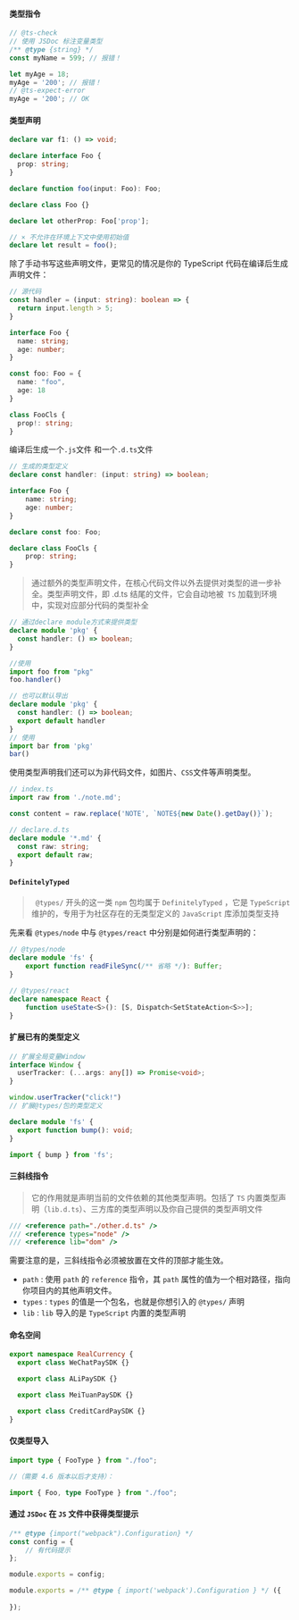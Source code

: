 #### 类型指令 

```js
// @ts-check
// 使用 JSDoc 标注变量类型
/** @type {string} */
const myName = 599; // 报错！

let myAge = 18;
myAge = '200'; // 报错！
// @ts-expect-error
myAge = '200'; // OK
```

#### 类型声明
```ts
declare var f1: () => void;

declare interface Foo {
  prop: string;
}

declare function foo(input: Foo): Foo;

declare class Foo {}

declare let otherProp: Foo['prop'];

// × 不允许在环境上下文中使用初始值
declare let result = foo();
```
除了手动书写这些声明文件，更常见的情况是你的 TypeScript 代码在编译后生成声明文件：
```ts
// 源代码
const handler = (input: string): boolean => {
  return input.length > 5;
}

interface Foo {
  name: string;
  age: number;
}

const foo: Foo = {
  name: "foo",
  age: 18
}

class FooCls {
  prop!: string;
}
```
编译后生成一个`.js`文件 和一个`.d.ts`文件
```ts
// 生成的类型定义
declare const handler: (input: string) => boolean;

interface Foo {
    name: string;
    age: number;
}

declare const foo: Foo;

declare class FooCls {
    prop: string;
}
```
> 通过额外的类型声明文件，在核心代码文件以外去提供对类型的进一步补全。类型声明文件，即 .d.ts 结尾的文件，它会自动地被` TS` 加载到环境中，实现对应部分代码的类型补全
```ts
// 通过declare module方式来提供类型
declare module 'pkg' {
  const handler: () => boolean;
}

//使用
import foo from "pkg"
foo.handler()

// 也可以默认导出
declare module 'pkg' {
  const handler: () => boolean;
  export default handler
}
// 使用
import bar from 'pkg'
bar()
```
使用类型声明我们还可以为非代码文件，如图片、`CSS`文件等声明类型。

```ts
// index.ts
import raw from './note.md';

const content = raw.replace('NOTE', `NOTE${new Date().getDay()}`);

// declare.d.ts
declare module '*.md' {
  const raw: string;
  export default raw;
}
```

#### `DefinitelyTyped`
>` @types/` 开头的这一类 `npm` 包均属于 `DefinitelyTyped` ，它是 `TypeScript` 维护的，专用于为社区存在的无类型定义的 `JavaScript` 库添加类型支持

先来看 `@types/node` 中与 `@types/react` 中分别是如何进行类型声明的：
```ts
// @types/node
declare module 'fs' { 
    export function readFileSync(/** 省略 */): Buffer;
}

// @types/react
declare namespace React {
    function useState<S>(): [S, Dispatch<SetStateAction<S>>];
}
```
#### 扩展已有的类型定义
```ts
// 扩展全局变量Window
interface Window {
  userTracker: (...args: any[]) => Promise<void>;
}

window.userTracker("click!")
// 扩展@types/包的类型定义

declare module 'fs' {
  export function bump(): void;
}

import { bump } from 'fs';
```

#### 三斜线指令
> 它的作用就是声明当前的文件依赖的其他类型声明。包括了 `TS` 内置类型声明（`lib.d.ts`）、三方库的类型声明以及你自己提供的类型声明文件
```ts
/// <reference path="./other.d.ts" />
/// <reference types="node" />
/// <reference lib="dom" />
```
需要注意的是，三斜线指令必须被放置在文件的顶部才能生效。
- `path` : 使用 `path` 的 `reference` 指令，其 `path` 属性的值为一个相对路径，指向你项目内的其他声明文件。
- `types` : `types` 的值是一个包名，也就是你想引入的 `@types/` 声明
- `lib` : `lib` 导入的是 `TypeScript` 内置的类型声明

#### 命名空间
```ts
export namespace RealCurrency {
  export class WeChatPaySDK {}

  export class ALiPaySDK {}

  export class MeiTuanPaySDK {}

  export class CreditCardPaySDK {}
}
```

#### 仅类型导入
```ts
import type { FooType } from "./foo";

//（需要 4.6 版本以后才支持）：

import { Foo, type FooType } from "./foo";
```


#### 通过 `JSDoc` 在 `JS` 文件中获得类型提示
```js
/** @type {import("webpack").Configuration} */
const config = {
    // 有代码提示
};

module.exports = config;

module.exports = /** @type { import('webpack').Configuration } */ ({
    
});
```